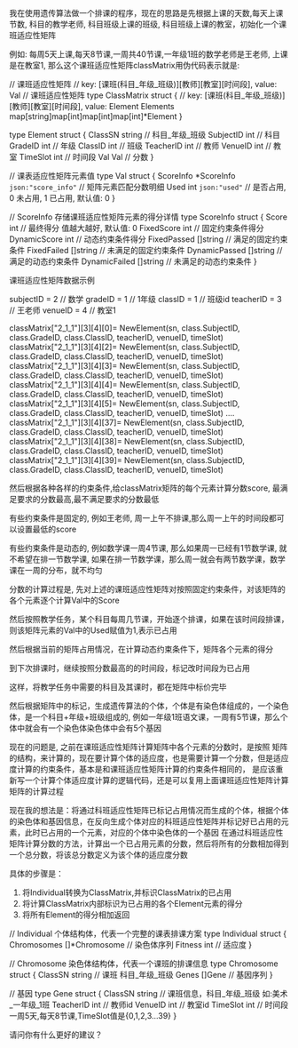 我在使用遗传算法做一个排课的程序，现在的思路是先根据上课的天数,每天上课节数, 科目的教学老师, 科目班级上课的班级, 科目班级上课的教室，初始化一个课班适应性矩阵

例如: 每周5天上课,每天8节课,一周共40节课,一年级1班的数学老师是王老师, 上课是在教室1, 那么这个课班适应性矩阵classMatrix用伪代码表示就是:

// 课班适应性矩阵
// key: [课班(科目_年级_班级)][教师][教室][时间段], value: Val
// 课班适应性矩阵
type ClassMatrix struct {
	// key: [课班(科目_年级_班级)][教师][教室][时间段], value: Element
	Elements map[string]map[int]map[int]map[int]*Element
}

type Element struct {
	ClassSN   string // 科目_年级_班级
	SubjectID int    // 科目
	GradeID   int    // 年级
	ClassID   int    // 班级
	TeacherID int    // 教师
	VenueID   int    // 教室
	TimeSlot  int    // 时间段
	Val       Val    // 分数
}

// 课表适应性矩阵元素值
type Val struct {
	ScoreInfo *ScoreInfo `json:"score_info"` // 矩阵元素匹配分数明细
	Used      int        `json:"used"`       // 是否占用, 0 未占用, 1 已占用, 默认值: 0
}

// ScoreInfo 存储课班适应性矩阵元素的得分详情
type ScoreInfo struct {
	Score         int      // 最终得分 值越大越好, 默认值: 0
	FixedScore    int      // 固定约束条件得分
	DynamicScore  int      // 动态约束条件得分
	FixedPassed   []string // 满足的固定约束条件
	FixedFailed   []string // 未满足的固定约束条件
	DynamicPassed []string // 满足的动态约束条件
	DynamicFailed []string // 未满足的动态约束条件
}

课班适应性矩阵数据示例

subjectID = 2 // 数学
gradeID = 1 // 1年级
classID = 1 // 班级id
teacherID = 3 // 王老师
venueID = 4 // 教室1

classMatrix["2_1_1"][3][4][0]= NewElement(sn, class.SubjectID, class.GradeID, class.ClassID, teacherID, venueID, timeSlot)
classMatrix["2_1_1"][3][4][2]= NewElement(sn, class.SubjectID, class.GradeID, class.ClassID, teacherID, venueID, timeSlot)
classMatrix["2_1_1"][3][4][3]= NewElement(sn, class.SubjectID, class.GradeID, class.ClassID, teacherID, venueID, timeSlot)
classMatrix["2_1_1"][3][4][4]= NewElement(sn, class.SubjectID, class.GradeID, class.ClassID, teacherID, venueID, timeSlot)
classMatrix["2_1_1"][3][4][5]= NewElement(sn, class.SubjectID, class.GradeID, class.ClassID, teacherID, venueID, timeSlot)
....
classMatrix["2_1_1"][3][4][37]= NewElement(sn, class.SubjectID, class.GradeID, class.ClassID, teacherID, venueID, timeSlot)
classMatrix["2_1_1"][3][4][38]= NewElement(sn, class.SubjectID, class.GradeID, class.ClassID, teacherID, venueID, timeSlot)
classMatrix["2_1_1"][3][4][39]= NewElement(sn, class.SubjectID, class.GradeID, class.ClassID, teacherID, venueID, timeSlot)


然后根据各种各样的约束条件,给classMatrix矩阵的每个元素计算分数score, 最满足要求的分数最高,最不满足要求的分数最低

有些约束条件是固定的, 例如王老师, 周一上午不排课,那么周一上午的时间段都可以设置最低的score

有些约束条件是动态的, 例如数学课一周4节课, 那么如果周一已经有1节数学课, 就不希望在排一节数学课, 如果在排一节数学课，那么周一就会有两节数学课，数学课在一周的分布，就不均匀

分数的计算过程是, 先对上述的课班适应性矩阵对按照固定约束条件，对该矩阵的各个元素逐个计算Val中的Score

然后按照教学任务，某个科目每周几节课，开始逐个排课，如果在该时间段排课，则该矩阵元素的Val中的Used赋值为1,表示已占用

然后根据当前的矩阵占用情况，在计算动态约束条件下，矩阵各个元素的得分

到下次排课时，继续按照分数最高的的时间段，标记改时间段为已占用

这样，将教学任务中需要的科目及其课时，都在矩阵中标价完毕

然后根据矩阵中的标记，生成遗传算法的个体，个体是有染色体组成的，一个染色体，是一个科目+年级+班级组成的, 例如一年级1班语文课，一周有5节课，那么个体中就会有一个染色体染色体中会有5个基因

现在的问题是, 之前在课班适应性矩阵计算矩阵中各个元素的分数时，是按照 矩阵的结构，来计算的，现在要计算个体的适应度，也是需要计算一个分数，但是适应度计算的约束条件，基本是和课班适应性矩阵计算的约束条件相同的，
是应该重新写一个计算个体适应度计算的逻辑代码，还是可以复用上面课班适应性矩阵计算矩阵的计算过程


现在我的想法是：将通过科班适应性矩阵已标记占用情况而生成的个体，根据个体的染色体和基因信息，在反向生成个体对应的科班适应性矩阵并标记好已占用的元素，此时已占用的一个元素，对应的个体中染色体的一个基因
在通过科班适应性矩阵计算分数的方法，计算出一个已占用元素的分数，然后将所有的分数相加得到一个总分数，将该总分数定义为该个体的适应度分数


具体的步骤是：

1. 将Individual转换为ClassMatrix,并标识ClassMatrix的已占用
2. 将计算ClassMatrix内部标识为已占用的各个Element元素的得分
3. 将所有Element的得分相加返回


// Individual 个体结构体，代表一个完整的课表排课方案
type Individual struct {
	Chromosomes []*Chromosome // 染色体序列
	Fitness     int           // 适应度
}

// Chromosome 染色体结构体，代表一个课班的排课信息
type Chromosome struct {
	ClassSN string // 课班 科目_年级_班级
	Genes   []Gene // 基因序列
}

// 基因
type Gene struct {
	ClassSN   string // 课班信息，科目_年级_班级 如:美术_一年级_1班
	TeacherID int    // 教师id
	VenueID   int    // 教室id
	TimeSlot  int    // 时间段 一周5天,每天8节课,TimeSlot值是{0,1,2,3...39}
}

请问你有什么更好的建议？